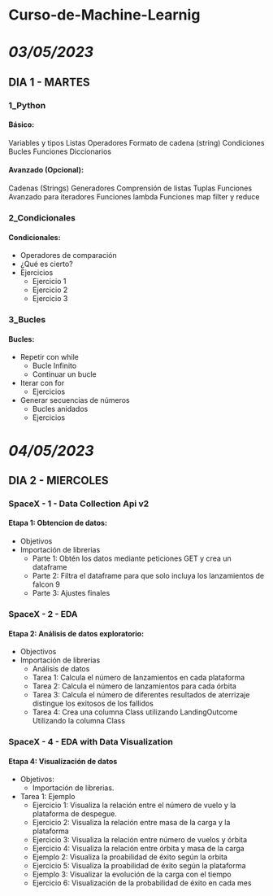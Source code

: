 # Curso-de-Machine-Learnig
# _03/05/2023_
## DIA 1 - MARTES
### 1_Python
  #### Básico:
    
  Variables y tipos
  Listas
  Operadores
  Formato de cadena (string)
  Condiciones
  Bucles
  Funciones
  Diccionarios

  #### Avanzado (Opcional):
    
  Cadenas (Strings)
  Generadores
  Comprensión de listas
  Tuplas
  Funciones
  Avanzado para iteradores
  Funciones lambda
  Funciones map
  filter y reduce

### 2_Condicionales
  #### Condicionales:
   
+ Operadores de comparación
+ ¿Qué es cierto?
+ Ejercicios
  + Ejercicio 1
  + Ejercicio 2
  + Ejercicio 3

### 3_Bucles
  #### Bucles:
    
+ Repetir con while
  + Bucle Infinito
  + Continuar un bucle
+ Iterar con for
  + Ejercicios
+ Generar secuencias de números
  + Bucles anidados 
  + Ejercicios

# _04/05/2023_
## DIA 2 - MIERCOLES
### SpaceX - 1 - Data Collection Api v2
  ####  Etapa 1: Obtencion de datos:
  
+ Objetivos
+ Importación de librerias
  + Parte 1: Obtén los datos mediante peticiones GET y crea un dataframe
  + Parte 2: Filtra el dataframe para que solo incluya los lanzamientos de falcon 9
  + Parte 3: Ajustes finales

### SpaceX - 2 - EDA
  #### Etapa 2: Análisis de datos exploratorio:
    
+ Objectivos
+ Importación de librerias
  + Análisis de datos
  + Tarea 1: Calcula el número de lanzamientos en cada plataforma
  + Tarea 2: Calcula el número de lanzamientos para cada órbita 
  + Tarea 3: Calcula el número de diferentes resultados de aterrizaje distingue los exitosos de los fallidos
  + Tarea 4: Crea una columna Class utilizando LandingOutcome Utilizando la columna Class

### SpaceX - 4 - EDA with Data Visualization
#### Etapa 4: Visualización de datos

+ Objetivos: 
  + Importación de librerias.
+ Tarea 1: Ejemplo 
  + Ejercicio 1: Visualiza la relación entre el número de vuelo y la plataforma de despegue. 
  + Ejercicio 2: Visualiza la relación entre masa de la carga y la plataforma
  + Ejercicio 3: Visualiza la relación entre número de vuelos y órbita
  + Ejercicio 4: Visualiza la relación entre órbita y masa de la carga 
  + Ejemplo 2: Visualiza la proabilidad de éxito según la orbita
  + Ejercicio 5: Visualiza la proabilidad de éxito según la plataforma 
  + Ejemplo 3: Visualizar la evolución de la carga con el tiempo
  + Ejercicio 6: Visualización de la probabilidad de éxito en cada mes
